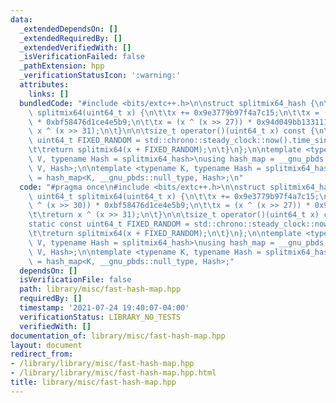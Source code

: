 ```yaml
---
data:
  _extendedDependsOn: []
  _extendedRequiredBy: []
  _extendedVerifiedWith: []
  _isVerificationFailed: false
  _pathExtension: hpp
  _verificationStatusIcon: ':warning:'
  attributes:
    links: []
  bundledCode: "#include <bits/extc++.h>\n\nstruct splitmix64_hash {\n\tstatic uint64_t\
    \ splitmix64(uint64_t x) {\n\t\tx += 0x9e3779b97f4a7c15;\n\t\tx = (x ^ (x >> 30))\
    \ * 0xbf58476d1ce4e5b9;\n\t\tx = (x ^ (x >> 27)) * 0x94d049bb133111eb;\n\t\treturn\
    \ x ^ (x >> 31);\n\t}\n\n\tsize_t operator()(uint64_t x) const {\n\t\tstatic const\
    \ uint64_t FIXED_RANDOM = std::chrono::steady_clock::now().time_since_epoch().count();\n\
    \t\treturn splitmix64(x + FIXED_RANDOM);\n\t}\n};\n\ntemplate <typename K, typename\
    \ V, typename Hash = splitmix64_hash>\nusing hash_map = __gnu_pbds::gp_hash_table<K,\
    \ V, Hash>;\n\ntemplate <typename K, typename Hash = splitmix64_hash>\nusing hash_set\
    \ = hash_map<K, __gnu_pbds::null_type, Hash>;\n"
  code: "#pragma once\n#include <bits/extc++.h>\n\nstruct splitmix64_hash {\n\tstatic\
    \ uint64_t splitmix64(uint64_t x) {\n\t\tx += 0x9e3779b97f4a7c15;\n\t\tx = (x\
    \ ^ (x >> 30)) * 0xbf58476d1ce4e5b9;\n\t\tx = (x ^ (x >> 27)) * 0x94d049bb133111eb;\n\
    \t\treturn x ^ (x >> 31);\n\t}\n\n\tsize_t operator()(uint64_t x) const {\n\t\t\
    static const uint64_t FIXED_RANDOM = std::chrono::steady_clock::now().time_since_epoch().count();\n\
    \t\treturn splitmix64(x + FIXED_RANDOM);\n\t}\n};\n\ntemplate <typename K, typename\
    \ V, typename Hash = splitmix64_hash>\nusing hash_map = __gnu_pbds::gp_hash_table<K,\
    \ V, Hash>;\n\ntemplate <typename K, typename Hash = splitmix64_hash>\nusing hash_set\
    \ = hash_map<K, __gnu_pbds::null_type, Hash>;"
  dependsOn: []
  isVerificationFile: false
  path: library/misc/fast-hash-map.hpp
  requiredBy: []
  timestamp: '2021-07-24 19:40:07-04:00'
  verificationStatus: LIBRARY_NO_TESTS
  verifiedWith: []
documentation_of: library/misc/fast-hash-map.hpp
layout: document
redirect_from:
- /library/library/misc/fast-hash-map.hpp
- /library/library/misc/fast-hash-map.hpp.html
title: library/misc/fast-hash-map.hpp
---
```

